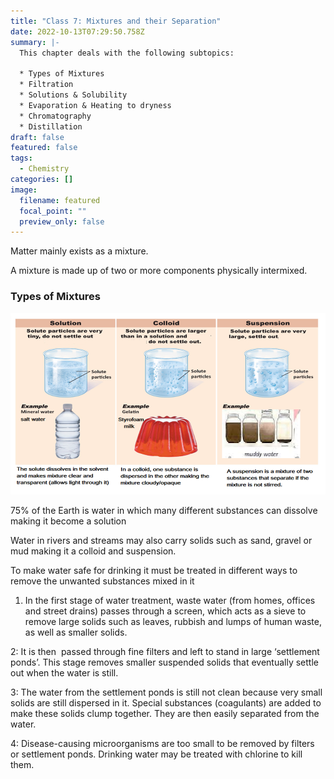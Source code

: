 ```yaml
---
title: "Class 7: Mixtures and their Separation"
date: 2022-10-13T07:29:50.758Z
summary: |-
  T﻿his chapter deals with the following subtopics:

  * T﻿ypes of Mixtures
  * F﻿iltration
  * S﻿olutions & Solubility
  * E﻿vaporation & H﻿eating to dryness 
  * C﻿hromatography
  * D﻿istillation
draft: false
featured: false
tags:
  - Chemistry
categories: []
image:
  filename: featured
  focal_point: ""
  preview_only: false
---
```

Matter mainly exists as a mixture. 

A﻿ mixture is made up of two or more components physically intermixed. 

### T﻿ypes of Mixtures

![](types-of-mixtures.png)

<!--StartFragment-->

75% of the Earth is water in which many different substances can dissolve making it become a solution

Water in rivers and streams may also carry solids such as sand, gravel or mud making it a colloid and suspension.

To make water safe for drinking it must be treated in different ways to remove the unwanted substances mixed in it

<!--EndFragment--><!--StartFragment-->

1. In the first stage of water treatment, waste water (from homes, offices and street drains) passes through a screen, which acts as a sieve to remove large solids such as leaves, rubbish and lumps of human waste, as well as smaller solids. 

<!--EndFragment--><!--StartFragment-->

2: It is then  passed through fine filters and left to stand in large ‘settlement ponds’. This stage removes smaller suspended solids that eventually settle out when the water is still.

3: The water from the settlement ponds is still not clean because very small solids are still dispersed in it. Special substances (coagulants) are added to make these solids clump together. They are then easily separated from the water.

<!--EndFragment--><!--StartFragment-->

4: Disease-causing microorganisms are too small to be removed by filters or settlement ponds. Drinking water may be treated with chlorine to kill them.

<!--EndFragment-->